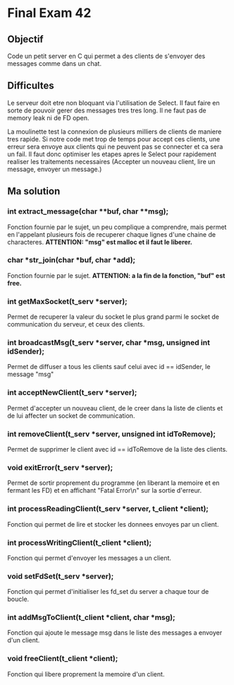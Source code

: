 # Final Exam 42

## Objectif
Code un petit server en C qui permet a des clients de s'envoyer des messages comme dans un chat. 

## Difficultes 
Le serveur doit etre non bloquant via l'utilisation de Select. Il faut faire en sorte de pouvoir gerer des messages tres tres long. 
Il ne faut pas de memory leak ni de FD open. 

La moulinette test la connexion de plusieurs milliers de clients de maniere tres rapide. Si notre code met trop de temps pour accept ces clients, une erreur sera envoye aux clients qui ne peuvent pas se connecter et ca sera un fail. 
Il faut donc optimiser les etapes apres le Select pour rapidement realiser les traitements necessaires (Accepter un nouveau client, lire un message, envoyer un message.)

## Ma solution

### int extract_message(char **buf, char **msg);

Fonction fournie par le sujet, un peu complique a comprendre, mais permet en l'appelant plusieurs fois de recuperer chaque lignes d'une chaine de characteres. **ATTENTION: "msg" est malloc et il faut le liberer.** 

### char *str_join(char *buf, char *add);

Fonction fournie par le sujet. **ATTENTION: a la fin de la fonction, "buf" est free.** 

### int getMaxSocket(t_serv *server);

Permet de recuperer la valeur du socket le plus grand parmi le socket de communication du serveur, et ceux des clients. 

### int broadcastMsg(t_serv *server, char *msg, unsigned int idSender);

Permet de diffuser a tous les clients sauf celui avec id == idSender, le message "msg"

### int acceptNewClient(t_serv *server);

Permet d'accepter un nouveau client, de le creer dans la liste de clients et de lui affecter un socket de communication.

### int removeClient(t_serv *server, unsigned int idToRemove);

Permet de supprimer le client avec id == idToRemove de la liste des clients.

### void exitError(t_serv *server);

Permet de sortir proprement du programme (en liberant la memoire et en fermant les FD) et en affichant "Fatal Error\n" sur la sortie d'erreur. 

### int processReadingClient(t_serv *server, t_client *client);

Fonction qui permet de lire et stocker les donnees envoyes par un client. 

### int processWritingClient(t_client *client);

Fonction qui permet d'envoyer les messages a un client. 

### void setFdSet(t_serv *server);

Fonction qui permet d'initialiser les fd_set du server a chaque tour de boucle. 

### int addMsgToClient(t_client *client, char *msg);

Fonction qui ajoute le message msg dans le liste des messages a envoyer d'un client.

### void freeClient(t_client *client);

Fonction qui libere proprement la memoire d'un client. 